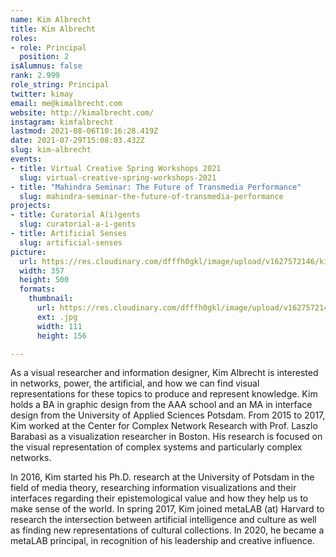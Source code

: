 ```yaml
---
name: Kim Albrecht
title: Kim Albrecht
roles:
- role: Principal
  position: 2
isAlumnus: false
rank: 2.999
role_string: Principal
twitter: kimay
email: me@kimalbrecht.com
website: http://kimalbrecht.com/
instagram: kimfalbrecht
lastmod: 2021-08-06T10:16:28.419Z
date: 2021-07-29T15:08:03.432Z
slug: kim-albrecht
events:
- title: Virtual Creative Spring Workshops 2021
  slug: virtual-creative-spring-workshops-2021
- title: "Mahindra Seminar: The Future of Transmedia Performance"
  slug: mahindra-seminar-the-future-of-transmedia-performance
projects:
- title: Curatorial A(i)gents
  slug: curatorial-a-i-gents
- title: Artificial Senses
  slug: artificial-senses
picture:
  url: https://res.cloudinary.com/dfffh0gkl/image/upload/v1627572146/kim_9a45ecc67f.jpg
  width: 357
  height: 500
  formats:
    thumbnail:
      url: https://res.cloudinary.com/dfffh0gkl/image/upload/v1627572147/thumbnail_kim_9a45ecc67f.jpg
      ext: .jpg
      width: 111
      height: 156

---
```

As a visual researcher and information designer, Kim Albrecht is interested in networks, power, the artificial, and how we can find visual representations for these topics to produce and represent knowledge. Kim holds a BA in graphic design from the AAA school and an MA in interface design from the University of Applied Sciences Potsdam. From 2015 to 2017, Kim worked at the Center for Complex Network Research with Prof. Laszlo Barabasi as a visualization researcher in Boston. His research is focused on the visual representation of complex systems and particularly complex networks.

In 2016, Kim started his Ph.D. research at the University of Potsdam in the field of media theory, researching information visualizations and their interfaces regarding their epistemological value and how they help us to make sense of the world. 
In spring 2017, Kim joined metaLAB (at) Harvard to research the intersection between artificial intelligence and culture as well as finding new representations of cultural collections. In 2020, he became a metaLAB principal, in recognition of his leadership and creative influence.